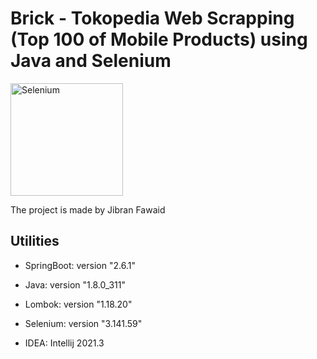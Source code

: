 # Brick - Tokopedia Web Scrapping (Top 100 of Mobile Products) using Java and Selenium

<a href="https://selenium.dev"><img src="https://selenium.dev/images/selenium_logo_square_green.png" width="180" alt="Selenium"/></a>

The project is made by Jibran Fawaid

## Utilities

* SpringBoot: version "2.6.1"

* Java: version "1.8.0_311"
* Lombok: version "1.18.20"
* Selenium: version "3.141.59"

* IDEA: Intellij 2021.3
